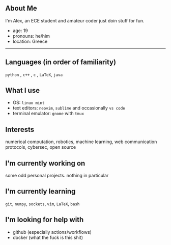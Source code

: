 About Me
----------------------------------
I'm Alex, an ECE student and amateur coder just doin stuff for fun.

* age: 19
* pronouns: he/him
* location: Greece

----------------------------------

Languages (in order of familiarity)
-----------------------------------
`python` , `c++` , `c` , `LaTeX`, `java`

What I use
-----------------------------------
* OS: `linux mint`
* text editors: `neovim`, `sublime` and occasionally `vs code`
* terminal emulator: `gnome` with `tmux`

Interests
-----------------------------------
numerical computation, robotics, machine learning, web communication protocols, cybersec, open source

I'm currently working on
-----------------------------------
some odd personal projects. nothing in particular

I'm currently learning
-----------------------------------
`git`, `numpy`, `sockets`, `vim`, `LaTeX`, `bash`

I'm looking for help with
-----------------------------------
* github (especially actions/workflows)
* docker (what the fuck is this shit)
